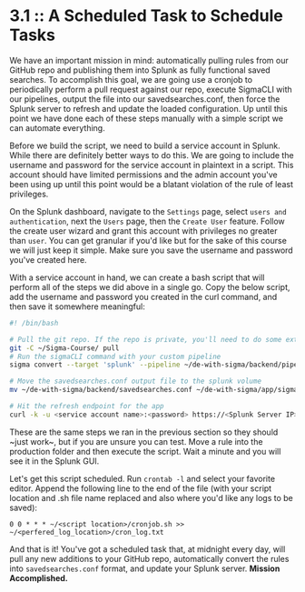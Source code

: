 # 3.1 :: A Scheduled Task to Schedule Tasks

We have an important mission in mind: automatically pulling rules from our GitHub repo and publishing them into Splunk as fully functional saved searches. To accomplish this goal, we are going use a cronjob to periodically perform a pull request against our repo, execute SigmaCLI with our pipelines, output the file into our savedsearches.conf, then force the Splunk server to refresh and update the loaded configuration. Up until this point we have done each of these steps manually with a simple script we can automate everything.

Before we build the script, we need to build a service account in Splunk. While there are definitely better ways to do this. We are going to include the username and password for the service account in plaintext in a script. This account should have limited permissions and the admin account you've been using up until this point would be a blatant violation of the rule of least privileges.

On the Splunk dashboard, navigate to the `Settings` page, select `users and authentication`, next the `Users` page, then the `Create User` feature. Follow the create user wizard and grant this account with privileges no greater than `user`. You can get granular if you'd like but for the sake of this course we will just keep it simple. Make sure you save the username and password you've created here.

With a service account in hand, we can create a bash script that will perform all of the steps we did above in a single go. Copy the below script, add the username and password you created in the curl command, and then save it somewhere meaningful:

```bash
#! /bin/bash

# Pull the git repo. If the repo is private, you'll need to do some extra steps here.
git -C ~/Sigma-Course/ pull
# Run the sigmaCLI command with your custom pipeline
sigma convert --target 'splunk' --pipeline ~/de-with-sigma/backend/pipelines/pipeline.yml ~/de-with-sigma/rules/production/ --skip-unsupported --output ~/de-with-sigma/backend/savedsearches.conf

# Move the savedsearches.conf output file to the splunk volume
mv ~/de-with-sigma/backend/savedsearches.conf ~/de-with-sigma/app/sigma/local/savedsearches.conf

# Hit the refresh endpoint for the app
curl -k -u <service account name>:<password> https://<Splunk Server IP>:8089/servicesNS/-/sigma/saved/searches/_reload
```
These are the same steps we ran in the previous section so they should ~just work~, but if you are unsure you can test. Move a rule into the production folder and then execute the script. Wait a minute and you will see it in the Splunk GUI.

Let's get this script scheduled. Run `crontab -l` and select your favorite editor. Append the following line to the end of the file (with your script location and .sh file name replaced and also where you'd like any logs to be saved):

```
0 0 * * * ~/<script location>/cronjob.sh >> ~/<perfered_log_location>/cron_log.txt
```

And that is it! You've got a scheduled task that, at midnight every day, will pull any new additions to your GitHub repo, automatically convert the rules into `savedsearches.conf` format, and update your Splunk server. **Mission Accomplished.**


